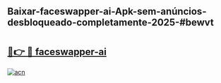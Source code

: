 ## Baixar-faceswapper-ai-Apk-sem-anúncios-desbloqueado-completamente-2025-#bewvt

# <h2><a href="https://ainizakaria.my?title=faceswapper-ai&ref=22M">🔗👉 🔴 faceswapper-ai</a></h2>

[![acn](https://github.com/user-attachments/assets/0f9c940e-d8b0-45ae-aac7-cd30a18b3e1c)](https://ainizakaria.my?title=faceswapper-ai&ref=22M)

